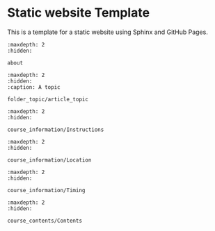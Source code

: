 # Static website Template

This is a template for a static website using Sphinx and GitHub Pages.

```{toctree}
:maxdepth: 2
:hidden:

about
```

```{toctree}
:maxdepth: 2
:hidden:
:caption: A topic

folder_topic/article_topic
```

```{toctree}
:maxdepth: 2
:hidden:

course_information/Instructions
```

```{toctree}
:maxdepth: 2
:hidden:

course_information/Location
```

```{toctree}
:maxdepth: 2
:hidden:

course_information/Timing
````

```{toctree}
:maxdepth: 2
:hidden:

course_contents/Contents
```